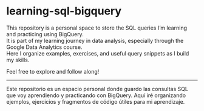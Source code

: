 # learning-sql-bigquery

This repository is a personal space to store the SQL queries I’m learning and practicing using BigQuery.  
It is part of my learning journey in data analysis, especially through the Google Data Analytics course.  
Here I organize examples, exercises, and useful query snippets as I build my skills.

Feel free to explore and follow along!

---

Este repositorio es un espacio personal donde guardo las consultas SQL que voy aprendiendo y practicando con BigQuery.
Aquí iré organizando ejemplos, ejercicios y fragmentos de código útiles para mi aprendizaje.
